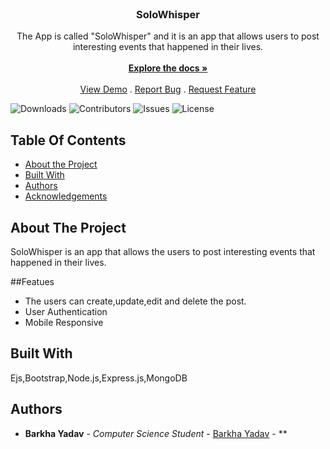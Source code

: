 <br/>
<p align="center">
  <h3 align="center">SoloWhisper</h3>

  <p align="center">
    The App is called "SoloWhisper" and it is an app that allows users to post interesting events that happened in their lives.
    <br/>
    <br/>
    <a href="https://github.com/barkhayadav12/SoloWhisper_SOLO"><strong>Explore the docs »</strong></a>
    <br/>
    <br/>
    <a href="https://github.com/barkhayadav12/SoloWhisper_SOLO">View Demo</a>
    .
    <a href="https://github.com/barkhayadav12/SoloWhisper_SOLO/issues">Report Bug</a>
    .
    <a href="https://github.com/barkhayadav12/SoloWhisper_SOLO/issues">Request Feature</a>
  </p>
</p>

![Downloads](https://img.shields.io/github/downloads/barkhayadav12/SoloWhisper_SOLO/total) ![Contributors](https://img.shields.io/github/contributors/barkhayadav12/SoloWhisper_SOLO?color=dark-green) ![Issues](https://img.shields.io/github/issues/barkhayadav12/SoloWhisper_SOLO) ![License](https://img.shields.io/github/license/barkhayadav12/SoloWhisper_SOLO) 

## Table Of Contents

* [About the Project](#about-the-project)
* [Built With](#built-with)
* [Authors](#authors)
* [Acknowledgements](#acknowledgements)

## About The Project

SoloWhisper is an app that allows the users to post interesting events that happened in their lives. 

##Featues
<ul>
  <li>The users can create,update,edit and delete the post.</li>
  <li>User Authentication</li>
  <li>Mobile Responsive</li>
</ul>

## Built With

Ejs,Bootstrap,Node.js,Express.js,MongoDB





## Authors

* **Barkha Yadav** - *Computer Science Student* - [Barkha Yadav](https://github.com/barkhayadav12/) - **


